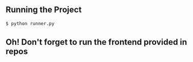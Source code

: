 ## Running the Project

```bash
$ python runner.py
```
## Oh! Don't forget to run the frontend provided in repos
